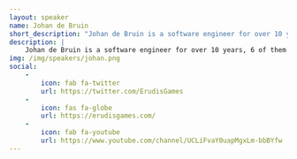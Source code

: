 ```yaml
---
layout: speaker
name: Johan de Bruin
short_description: "Johan de Bruin is a software engineer for over 10 years, 6 of them working at Riot Games implementing online ecosystems for League of Legends."
description: | 
    Johan de Bruin is a software engineer for over 10 years, 6 of them working at Riot Games implementing online ecosystems for League of Legends. Now the founder of Erudis Games, Johan has developed new patterns to create indie online games to compete with the big guys. 
img: /img/speakers/johan.png
social: 
    -
        icon: fab fa-twitter
        url: https://twitter.com/ErudisGames
    -
        icon: fas fa-globe
        url: https://erudisgames.com/
    -
        icon: fab fa-youtube
        url: https://www.youtube.com/channel/UCLiFvaY0uapMgxLm-bbBYfw
---
```

